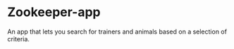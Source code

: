 # Zookeeper-app

An app that lets you search for trainers and animals based on a selection of criteria.
